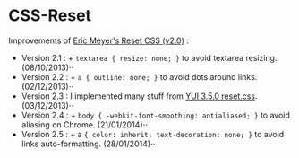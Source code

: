 CSS-Reset
=========

Improvements of [Eric Meyer's Reset CSS (v2.0)](http://meyerweb.com/eric/tools/css/reset/) :

* Version 2.1 : + `textarea { resize: none; }` to avoid textarea resizing. (08/10/2013)⋅⋅
* Version 2.2 : + `a { outline: none; }` to avoid dots around links. (02/12/2013)⋅⋅
* Version 2.3 : I implemented many stuff from [YUI 3.5.0 reset.css](http://yuilibrary.com/yui/docs/cssreset/). (03/12/2013)⋅⋅
* Version 2.4 : + `body { -webkit-font-smoothing: antialiased; }` to avoid aliasing on Chrome. (21/01/2014)⋅⋅
* Version 2.5 : + a `{ color: inherit; text-decoration: none; }` to avoid links auto-formatting. (28/01/2014)⋅⋅
